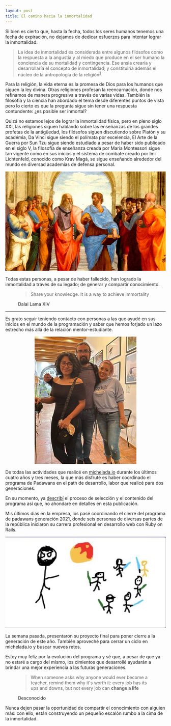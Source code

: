 ```yaml
---
layout: post
title: El camino hacia la inmortalidad
---
```


Si bien es cierto que, hasta la fecha, todos los seres humanos tenemos una fecha de expiración, no dejamos de dedicar esfuerzos para intentar
lograr la inmortalidad.

> La idea de inmortalidad es considerada entre algunos filósofos como la respuesta a la angustia y al miedo que produce en el ser humano la conciencia de su mortalidad y contingencia. Ese ansia crearía y desarrollaría el concepto de inmortalidad; y constituiría además el núcleo de la antropología de la religión<sup><a href="https://es.wikipedia.org/wiki/Inmortalidad">1</a></sup>

<!--more-->

Para la religión, la vida eterna es la promesa de Dios para los humanos que siguen la ley divina. Otras religiones profesan la reencarnación, donde nos refinamos de manera progresiva a través de varias vidas. También la filosofía y la ciencia han abordado el tema desde diferentes puntos de vista pero lo cierto es que la pregunta sigue sin tener una respuesta contundente: ¿es posible ser inmortal?

Quizá no estamos lejos de lograr la inmortalidad física, pero en pleno siglo XXI, las religiones siguen hablando sobre las enseñanzas de los grandes profetas de la antigüedad, los filósofos siguen discutiendo sobre Platón y su académia, Da Vinci sigue siendo el polímata por excelencia, El Arte de la Guerra por Sun Tzu sigue siendo estudiado a pesar de haber sido publicado en el siglo V, la filosofía de enseñanza creada por Maria Montessori sigue tan vigente como en sus inicios y el sistema de combate creado por Imi Lichtenfeld, conocido como Krav Magá, se sigue enseñando alrededor del mundo en diversad academias de defensa personal.

<p style="text-align:center">
  <img src="/assets/images/2021/09/academia_de_platon.jpeg" alt="La Academia de Platón">
</p>

Todas estas personas, a pesar de haber fallecido, han logrado la inmortalidad a través de su legado; de generar y compartir conocimiento.

<figure>
<blockquote cite="https://developer.mozilla.org/samples/html/figure.html">
Share your knowledge. It is a way to achieve immortality
</blockquote>
<figcaption>Dalai Lama XIV</figcaption>
</figure>

<hr class='entry-separator'/>

Es grato seguir teniendo contacto con personas a las que ayudé en sus inicios en el mundo de la programación y saber que hemos
forjado un lazo estrecho más allá de la relación mentor-estudiante.

<p style="text-align:center">
  <img src="/assets/images/2021/09/rgsoc.jpg" alt="Rails Girls Summer of Code 2015: seis años después">
</p>

De todas las actividades que realicé en [michelada.io](https://michelada.io) durante los últimos cuatro años y tres meses,
la que más disfruté es haber coordinado el programa de Padawans en el path de desarrollo, labor que realicé para dos generaciones.

En su momento, ya [describí](https://sipsandbits.com/2021/06/17/the-padawan-path/) el proceso de selección y el contenido del programa así que, no ahondaré en detalles en esta publicación.

Mis últimos dias en la empresa, los pasé coordinando el cierre del programa de padawans generación 2021, donde seis personas de diversas partes de la república iniciaron su carrera profesional en desarrollo web con Ruby on Rails.

<p style="text-align:center">
  <img src="/assets/images/2021/09/padawans.jpg" alt="Padawans 2021">
</p>

La semana pasada, presentaron su proyecto final para poner cierre a la generación de este año.
También aproveché para cerrar un ciclo en michelada.io y buscar nuevos retos.

Estoy muy feliz por la evolución del programa y sé que, a pesar de que ya no estaré a cargo del mismo, los cimientos que desarrollé ayudarán a brindar una mejor
experiencia a las futuras generaciones.

<figure>
  <blockquote cite="https://developer.mozilla.org/samples/html/figure.html">
    When someone asks why anyone would ever become a teacher, remind them why it's worth it: every job has its ups and downs, but not every job
    can <b>change a life</b>
  </blockquote>
  <figcaption>Desconocido</figcaption>
</figure>

Nunca dejen pasar la oportunidad de compartir el conocimiento con alguien más: con ello, están construyendo un pequeño escalón rumbo a la cima de la inmortalidad.
